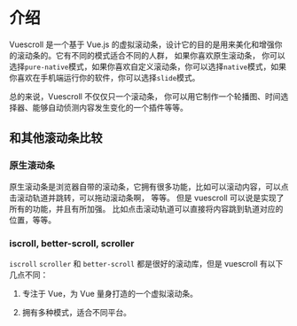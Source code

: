 # 介绍

Vuescroll 是一个基于 Vue.js 的虚拟滚动条，设计它的目的是用来美化和增强你的滚动条的。它有不同的模式适合不同的人群， 如果你喜欢原生滚动条， 你可以选择`pure-native`模式，如果你喜欢自定义滚动条，你可以选择`native`模式，如果你喜欢在手机端运行你的软件，你可以选择`slide`模式。

总的来说，Vuescroll 不仅仅只一个滚动条， 你可以用它制作一个轮播图、时间选择器、能够自动侦测内容发生变化的一个插件等等。

## 和其他滚动条比较

### 原生滚动条

原生滚动条是浏览器自带的滚动条，它拥有很多功能，比如可以滚动内容，可以点击滚动轨道并跳转，可以拖动滚动条啊， 等等。 但是 vuescroll 可以说是实现了所有的功能，并且有所加强。 比如点击滚动轨道可以直接将内容跳到轨道对应的位置，等等。

### iscroll, better-scroll, scroller

`iscroll` `scroller` 和 `better-scroll` 都是很好的滚动库，但是 vuescroll 有以下几点不同：

1.  专注于 Vue，为 Vue 量身打造的一个虚拟滚动条。

2.  拥有多种模式，适合不同平台。
